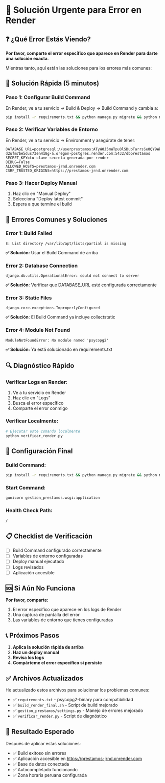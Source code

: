 # 🚨 Solución Urgente para Error en Render

## ❓ ¿Qué Error Estás Viendo?

**Por favor, comparte el error específico que aparece en Render para darte una solución exacta.**

Mientras tanto, aquí están las soluciones para los errores más comunes:

## 🔧 Solución Rápida (5 minutos)

### **Paso 1: Configurar Build Command**

En Render, ve a tu servicio → Build & Deploy → Build Command y cambia a:

```bash
pip install -r requirements.txt && python manage.py migrate && python manage.py collectstatic --noinput
```

### **Paso 2: Verificar Variables de Entorno**

En Render, ve a tu servicio → Environment y asegúrate de tener:

```
DATABASE_URL=postgresql://userprestamos:ATyW0J5mWTpuOlSDubTarrsSeOQY9WkC@dpg-d2ufm7be5dus73en418g-a.oregon-postgres.render.com:5432/dbprestamos
SECRET_KEY=tu-clave-secreta-generada-por-render
DEBUG=False
ALLOWED_HOSTS=prestamos-jrnd.onrender.com
CSRF_TRUSTED_ORIGINS=https://prestamos-jrnd.onrender.com
```

### **Paso 3: Hacer Deploy Manual**

1. Haz clic en "Manual Deploy"
2. Selecciona "Deploy latest commit"
3. Espera a que termine el build

## 🚨 Errores Comunes y Soluciones

### **Error 1: Build Failed**
```
E: List directory /var/lib/apt/lists/partial is missing
```
**✅ Solución:** Usar el Build Command de arriba

### **Error 2: Database Connection**
```
django.db.utils.OperationalError: could not connect to server
```
**✅ Solución:** Verificar que DATABASE_URL esté configurada correctamente

### **Error 3: Static Files**
```
django.core.exceptions.ImproperlyConfigured
```
**✅ Solución:** El Build Command ya incluye collectstatic

### **Error 4: Module Not Found**
```
ModuleNotFoundError: No module named 'psycopg2'
```
**✅ Solución:** Ya está solucionado en requirements.txt

## 🔍 Diagnóstico Rápido

### **Verificar Logs en Render:**
1. Ve a tu servicio en Render
2. Haz clic en "Logs"
3. Busca el error específico
4. Comparte el error conmigo

### **Verificar Localmente:**
```bash
# Ejecutar este comando localmente
python verificar_render.py
```

## 🚀 Configuración Final

### **Build Command:**
```bash
pip install -r requirements.txt && python manage.py migrate && python manage.py collectstatic --noinput
```

### **Start Command:**
```bash
gunicorn gestion_prestamos.wsgi:application
```

### **Health Check Path:**
```
/
```

## 📋 Checklist de Verificación

- [ ] Build Command configurado correctamente
- [ ] Variables de entorno configuradas
- [ ] Deploy manual ejecutado
- [ ] Logs revisados
- [ ] Aplicación accesible

## 🆘 Si Aún No Funciona

**Por favor, comparte:**
1. El error específico que aparece en los logs de Render
2. Una captura de pantalla del error
3. Las variables de entorno que tienes configuradas

## 📞 Próximos Pasos

1. **Aplica la solución rápida de arriba**
2. **Haz un deploy manual**
3. **Revisa los logs**
4. **Compárteme el error específico si persiste**

## ✅ Archivos Actualizados

He actualizado estos archivos para solucionar los problemas comunes:
- ✅ `requirements.txt` - psycopg2-binary para compatibilidad
- ✅ `build_render_final.sh` - Script de build mejorado
- ✅ `gestion_prestamos/settings.py` - Manejo de errores mejorado
- ✅ `verificar_render.py` - Script de diagnóstico

## 🎯 Resultado Esperado

Después de aplicar estas soluciones:
- ✅ Build exitoso sin errores
- ✅ Aplicación accesible en https://prestamos-jrnd.onrender.com
- ✅ Base de datos conectada
- ✅ Autocompletado funcionando
- ✅ Zona horaria peruana configurada
